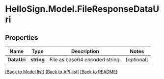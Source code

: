 # HelloSign.Model.FileResponseDataUri

## Properties

Name | Type | Description | Notes
------------ | ------------- | ------------- | -------------
**DataUri** | **string** |  File as base64 encoded string.  | [optional] 

[[Back to Model list]](../README.md#documentation-for-models) [[Back to API list]](../README.md#documentation-for-api-endpoints) [[Back to README]](../README.md)

